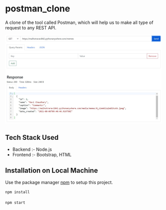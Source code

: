 # postman_clone

A clone of the tool called Postman, which will help us to make all type of request to any REST API.

![Postman Clone](image.jpg)

## Tech Stack Used

- Backend :- Node.js
- Frontend :- Bootstrap, HTML

## Installation on Local Machine

Use the package manager [npm](https://www.npmjs.com/) to setup this project.

```bash
npm install

npm start

```
